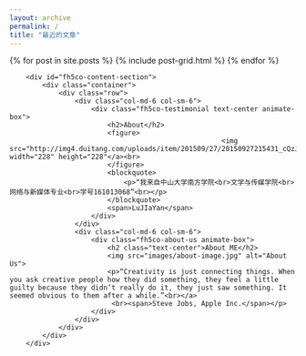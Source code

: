 ```yaml
---
layout: archive
permalink: /
title: "最近的文章"
---
```


<div class="tiles">
{% for post in site.posts %}
	{% include post-grid.html %}
{% endfor %}
</div><!-- /.tiles -->

<!-- fh5co-services-section -->
		<div id="fh5co-content-section">
			<div class="container">
				<div class="row">
					<div class="col-md-6 col-sm-6">
						<div class="fh5co-testimonial text-center animate-box">
							<h2>About</h2>
							<figure>
								                        <img src="http://img4.duitang.com/uploads/item/201509/27/20150927215431_cQzJr.jpeg" width="228" height="228"</a><br>
							</figure>
							<blockquote>
								<p>“我来自中山大学南方学院<br>文学与传媒学院<br>网络与新媒体专业<br>学号161013068”<br></p>
							</blockquote>
							<span>LuJIaYan</span>
						</div>
					</div>
					<div class="col-md-6 col-sm-6">
						<div class="fh5co-about-us animate-box">
							<h2 class="text-center">About ME</h2>
							<img src="images/about-image.jpg" alt="About Us">
							<p>“Creativity is just connecting things. When you ask creative people how they did something, they feel a little guilty because they didn’t really do it, they just saw something. It seemed obvious to them after a while.”<br></a>
							 <br><span>Steve Jobs, Apple Inc.</span></p>
						</div>
					</div>
				</div>
			</div>
		</div>


